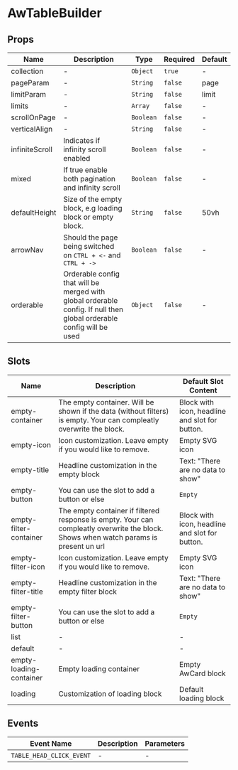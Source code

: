 # AwTableBuilder

## Props

<!-- @vuese:AwTableBuilder:props:start -->
|Name|Description|Type|Required|Default|
|---|---|---|---|---|
|collection|-|`Object`|`true`|-|
|pageParam|-|`String`|`false`|page|
|limitParam|-|`String`|`false`|limit|
|limits|-|`Array`|`false`|-|
|scrollOnPage|-|`Boolean`|`false`|-|
|verticalAlign|-|`String`|`false`|-|
|infiniteScroll|Indicates if infinity scroll enabled|`Boolean`|`false`|-|
|mixed|If true enable both pagination and infinity scroll|`Boolean`|`false`|-|
|defaultHeight|Size of the empty block, e.g loading block or empty block.|`String`|`false`|50vh|
|arrowNav|Should the page being switched on `CTRL + <-` and  `CTRL + ->`|`Boolean`|`false`|-|
|orderable|Orderable config that will be merged with global orderable config. If null then global orderable config will be used|`Object`|`false`|-|

<!-- @vuese:AwTableBuilder:props:end -->

## Slots

<!-- @vuese:AwTableBuilder:slots:start -->
|Name|Description|Default Slot Content|
|---|---|---|
|empty-container|The empty container. Will be shown if the data (without filters) is empty. Your can compleatly overwrite the block.|Block with icon, headline and slot for button.|
|empty-icon|Icon customization. Leave empty if you would like to remove.|Empty SVG icon|
|empty-title|Headline customization in the empty block|Text: "There are no data to show"|
|empty-button|You can use the slot to add a button or else|`Empty`|
|empty-filter-container|The empty container if filtered response is empty. Your can compleatly overwrite the block. Shows when watch params is present un url|Block with icon, headline and slot for button.|
|empty-filter-icon|Icon customization. Leave empty if you would like to remove.|Empty SVG icon|
|empty-filter-title|Headline customization in the empty filter block|Text: "There are no data to show"|
|empty-filter-button|You can use the slot to add a button or else|`Empty`|
|list|-|-|
|default|-|-|
|empty-loading-container|Empty loading container|Empty AwCard block|
|loading|Customization of loading block|Default loading block|

<!-- @vuese:AwTableBuilder:slots:end -->


## Events
<!-- @vuese:AwTableBuilder:events:start -->
|Event Name|Description|Parameters|
|---|---|---|
|`TABLE_HEAD_CLICK_EVENT`|-|-|

<!-- @vuese:AwTableBuilder:events:end -->
                            